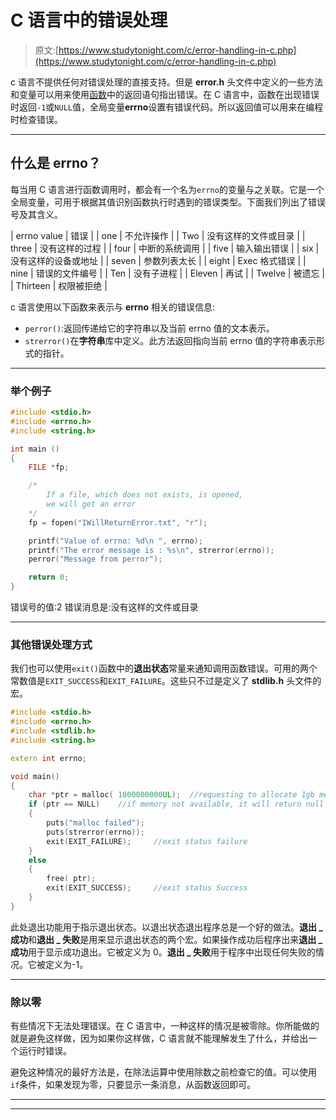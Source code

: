 # C 语言中的错误处理

> 原文:[https://www.studytonight.com/c/error-handling-in-c.php](https://www.studytonight.com/c/error-handling-in-c.php)

c 语言不提供任何对错误处理的直接支持。但是 **error.h** 头文件中定义的一些方法和变量可以用来使用[函数](user-defined-functions-in-c.php)中的返回语句指出错误。在 C 语言中，函数在出现错误时返回`-1`或`NULL`值，全局变量**errno**设置有错误代码。所以返回值可以用来在编程时检查错误。

* * *

## 什么是 errno？

每当用 C 语言进行函数调用时，都会有一个名为`errno`的变量与之关联。它是一个全局变量，可用于根据其值识别函数执行时遇到的错误类型。下面我们列出了错误号及其含义。

| errno value | 错误 |
| one | 不允许操作 |
| Two | 没有这样的文件或目录 |
| three | 没有这样的过程 |
| four | 中断的系统调用 |
| five | 输入输出错误 |
| six | 没有这样的设备或地址 |
| seven | 参数列表太长 |
| eight | Exec 格式错误 |
| nine | 错误的文件编号 |
| Ten | 没有子进程 |
| Eleven | 再试 |
| Twelve | 被遗忘 |
| Thirteen | 权限被拒绝 |

c 语言使用以下函数来表示与 **errno** 相关的错误信息:

*   `perror()`:返回传递给它的字符串以及当前 errno 值的文本表示。
*   `strerror()`在**字符串**库中定义。此方法返回指向当前 errno 值的字符串表示形式的指针。

* * *

### 举个例子

```cpp
#include <stdio.h>       
#include <errno.h>       
#include <string.h> 

int main ()
{
    FILE *fp;

    /* 
        If a file, which does not exists, is opened,
        we will get an error
    */ 
    fp = fopen("IWillReturnError.txt", "r");

    printf("Value of errno: %d\n ", errno);
    printf("The error message is : %s\n", strerror(errno));
    perror("Message from perror");

    return 0;
}
```

错误号的值:2 错误消息是:没有这样的文件或目录

* * *

### 其他错误处理方式

我们也可以使用`exit()`函数中的**退出状态**常量来通知调用函数错误。可用的两个常数值是`EXIT_SUCCESS`和`EXIT_FAILURE`。这些只不过是定义了 **stdlib.h** 头文件的宏。

```cpp
#include <stdio.h>       
#include <errno.h>       
#include <stdlib.h>       
#include <string.h>       

extern int errno;

void main()
{
    char *ptr = malloc( 1000000000UL);  //requesting to allocate 1gb memory space
    if (ptr == NULL)    //if memory not available, it will return null 
    {  
        puts("malloc failed");
        puts(strerror(errno));
        exit(EXIT_FAILURE);     //exit status failure
    }
    else
    {
        free( ptr);
        exit(EXIT_SUCCESS);     //exit status Success      
    }
}
```

此处退出功能用于指示退出状态。以退出状态退出程序总是一个好的做法。**退出 _ 成功**和**退出 _ 失败**是用来显示退出状态的两个宏。如果操作成功后程序出来**退出 _ 成功**用于显示成功退出。它被定义为 0。**退出 _ 失败**用于程序中出现任何失败的情况。它被定义为-1。

* * *

### 除以零

有些情况下无法处理错误。在 C 语言中，一种这样的情况是被零除。你所能做的就是避免这样做，因为如果你这样做，C 语言就不能理解发生了什么，并给出一个运行时错误。

避免这种情况的最好方法是，在除法运算中使用除数之前检查它的值。可以使用`if`条件，如果发现为零，只要显示一条消息，从函数返回即可。

* * *

* * *